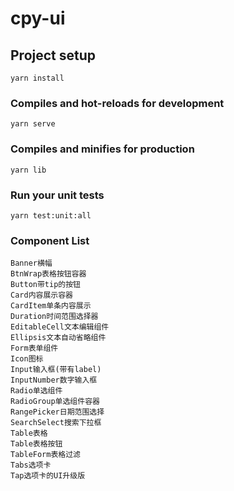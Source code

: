 # cpy-ui

## Project setup
```
yarn install
```

### Compiles and hot-reloads for development
```
yarn serve
```

### Compiles and minifies for production
```
yarn lib
```

### Run your unit tests
```
yarn test:unit:all
```

### Component List

```
Banner横幅
BtnWrap表格按钮容器
Button带tip的按钮
Card内容展示容器
CardItem单条内容展示
Duration时间范围选择器
EditableCell文本编辑组件
Ellipsis文本自动省略组件
Form表单组件
Icon图标
Input输入框(带有label)
InputNumber数字输入框
Radio单选组件
RadioGroup单选组件容器
RangePicker日期范围选择
SearchSelect搜索下拉框
Table表格
Table表格按钮
TableForm表格过滤
Tabs选项卡
Tap选项卡的UI升级版
```
 
 
